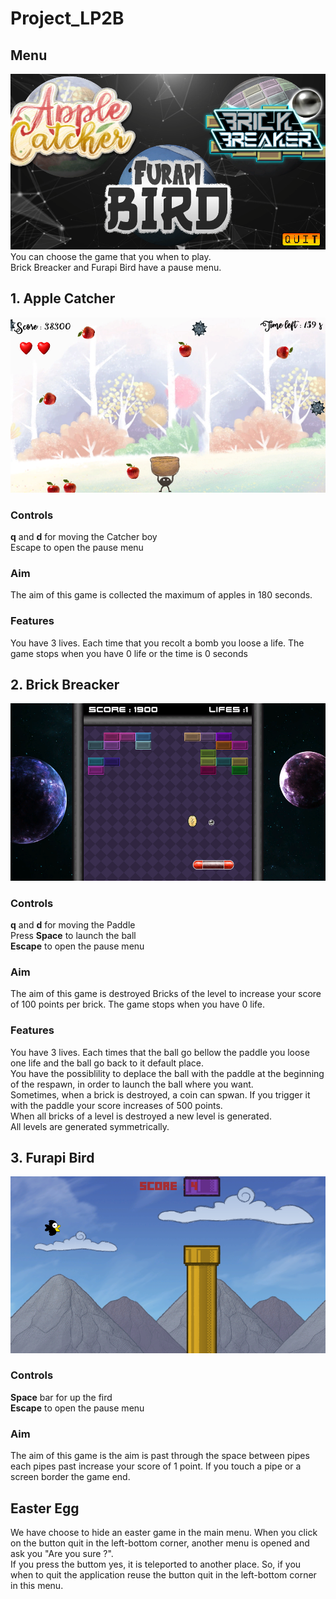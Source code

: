 # Project_LP2B

## Menu 
![Screenshot of Menu](https://github.com/Oazin/Project_LP2B/blob/main/Pictures/Main%20Menu.png) <br />
You can choose the game that you when to play. <br />
Brick Breacker and Furapi Bird have a pause menu.

## 1. Apple Catcher
![Screenshot of Apple Catcher](https://github.com/Oazin/Project_LP2B/blob/main/Pictures/Apple%20Catcher.png) <br />

### Controls 
**q** and **d** for moving the Catcher boy <br />
Escape to open the pause menu

### Aim
The aim of this game is collected the maximum of apples in 180 seconds.

### Features 
You have 3 lives. Each time that you recolt a bomb you loose a life. The game stops when you have 0 life or the time is 0 seconds 

## 2. Brick Breacker
![Screenshot of Brick Breacker](https://github.com/Oazin/Project_LP2B/blob/main/Pictures/Brick%20Breaker.png) <br />

### Controls
**q** and **d** for moving the Paddle <br />
Press **Space** to launch the ball <br />
**Escape** to open the pause menu 

### Aim
The aim of this game is destroyed Bricks of the level to increase your score of 100 points per brick. The game stops when you have 0 life.

### Features 
You have 3 lives. Each times that the ball go bellow the paddle you loose one life and the ball go back to it default place. <br />
You have the possiblility to deplace the ball with the paddle at the beginning of the respawn, in order to launch the ball where you want. <br />
Sometimes, when a brick is destroyed, a coin can spwan. If you trigger it with the paddle your score increases of 500 points. <br />
When all bricks of a level is destroyed a new level is generated. <br />
All levels are generated symmetrically.  <br />

## 3. Furapi Bird 
![Screenshot of Furapi Bird](https://github.com/Oazin/Project_LP2B/blob/master/Pictures/Furapi%20Bird.png) <br />

### Controls 
**Space** bar for up the fird <br />
**Escape** to open the pause menu

### Aim
The aim of this game is the aim is past through the space between pipes each pipes past increase your score of 1 point. If you touch a pipe or a screen border the game end.

## Easter Egg
We have choose to hide an easter game in the main menu. When you click on the button quit in the left-bottom corner, another menu is opened and ask you "Are you sure ?". <br />
If you press the buttom yes, it is teleported to another place. So, if you when to quit the application reuse the button quit in the left-bottom corner in this menu. 

